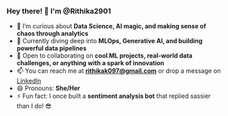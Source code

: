 ### Hey there! 👋 I'm @Rithika2901

- 👀 I’m curious about **Data Science, AI magic, and making sense of chaos through analytics**  
- 🌱 Currently diving deep into **MLOps, Generative AI, and building powerful data pipelines**  
- 💞️ Open to collaborating on **cool ML projects, real-world data challenges, or anything with a spark of innovation**  
- 📫 You can reach me at **rithikak097@gmail.com** or drop a message on [LinkedIn](https://www.linkedin.com/in/rithikakothapalli/)  
- 😄 Pronouns: **She/Her**  
- ⚡ Fun fact: I once built a **sentiment analysis bot** that replied sassier than I do! 😎  

<!---
Rithika2901/Rithika2901 is a ✨ special ✨ repository because its `README.md` (this file) appears on your GitHub profile.
You can click the Preview link to take a look at your changes.
--->
